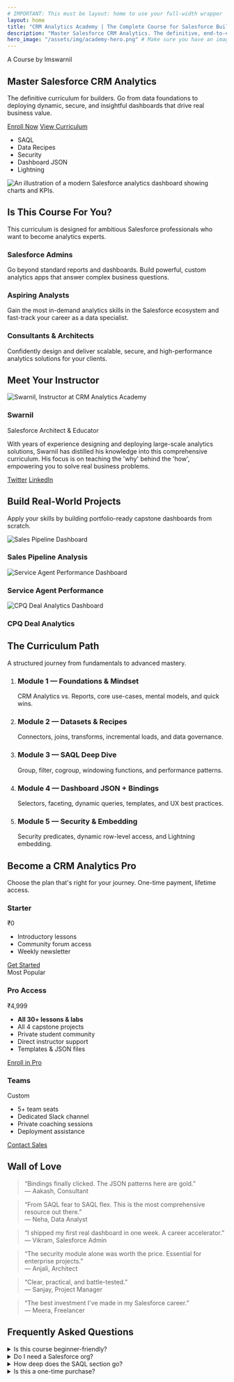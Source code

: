 ```yaml
---
# IMPORTANT: This must be layout: home to use your full-width wrapper
layout: home
title: "CRM Analytics Academy | The Complete Course for Salesforce Builders"
description: "Master Salesforce CRM Analytics. The definitive, end-to-end curriculum covering data recipes, SAQL, security predicates, dynamic dashboard JSON, and Lightning embedding."
hero_image: "/assets/img/academy-hero.png" # Make sure you have an image at this path
---
```


<!-- This is the main content that goes inside your .home-main wrapper -->
<div class="sf-home-page">

  <!-- ======================= HERO ======================= -->
  <section class="sf-home-hero">
    <div class="sf-home-container sf-home-hero__inner">
      <div class="sf-home-hero__content">
        <p class="sf-home-eyebrow">A Course by Imswarnil</p>
        <h1 class="sf-home-hero__title">Master Salesforce CRM Analytics</h1>
        <p class="sf-home-hero__subtitle">
          The definitive curriculum for builders. Go from data foundations to deploying dynamic, secure, and insightful dashboards that drive real business value.
        </p>
        <div class="sf-home-cta-row">
          <a class="sf-home-btn sf-home-btn--primary sf-home-btn--lg" href="#pricing"><i class="ph-duotone ph-rocket-launch"></i>Enroll Now</a>
          <a class="sf-home-btn sf-home-btn--ghost sf-home-btn--lg" href="#curriculum">View Curriculum</a>
        </div>
        <ul class="sf-home-badges">
          <li>SAQL</li><li>Data Recipes</li><li>Security</li><li>Dashboard JSON</li><li>Lightning</li>
        </ul>
      </div>
      <div class="sf-home-hero__media">
        <img src="{{ page.hero_image | relative_url }}" alt="An illustration of a modern Salesforce analytics dashboard showing charts and KPIs." loading="eager">
      </div>
    </div>
  </section>

  <!-- ======================= WHO THIS COURSE IS FOR ======================= -->
  <section class="sf-home-section">
    <div class="sf-home-container">
      <h2 class="sf-home-section-title">Is This Course For You?</h2>
      <p class="sf-home-section-subtitle">This curriculum is designed for ambitious Salesforce professionals who want to become analytics experts.</p>
      <div class="sf-home-audience-grid">
        <div class="sf-home-audience-card">
          <i class="ph-duotone ph-user-gear"></i>
          <h3>Salesforce Admins</h3>
          <p>Go beyond standard reports and dashboards. Build powerful, custom analytics apps that answer complex business questions.</p>
        </div>
        <div class="sf-home-audience-card">
          <i class="ph-duotone ph-chart-bar"></i>
          <h3>Aspiring Analysts</h3>
          <p>Gain the most in-demand analytics skills in the Salesforce ecosystem and fast-track your career as a data specialist.</p>
        </div>
        <div class="sf-home-audience-card">
          <i class="ph-duotone ph-handshake"></i>
          <h3>Consultants & Architects</h3>
          <p>Confidently design and deliver scalable, secure, and high-performance analytics solutions for your clients.</p>
        </div>
      </div>
    </div>
  </section>

  <!-- ======================= INSTRUCTOR ======================= -->
  <section id="instructor" class="sf-home-section sf-home-section--muted">
    <div class="sf-home-container">
      <h2 class="sf-home-section-title">Meet Your Instructor</h2>
      <div class="sf-home-instructor">
        <div class="sf-home-instructor__media">
          <img src="/assets/img/swarnil.jpg" alt="Swarnil, Instructor at CRM Analytics Academy">
        </div>
        <div class="sf-home-instructor__bio">
          <h3>Swarnil</h3>
          <p class="sf-home-instructor__tagline">Salesforce Architect & Educator</p>
          <p>With years of experience designing and deploying large-scale analytics solutions, Swarnil has distilled his knowledge into this comprehensive curriculum. His focus is on teaching the 'why' behind the 'how', empowering you to solve real business problems.</p>
          <div class="sf-home-instructor__socials">
            <a href="#" class="sf-home-btn sf-home-btn--ghost"><i class="ph-duotone ph-twitter-logo"></i>Twitter</a>
            <a href="#" class="sf-home-btn sf-home-btn--ghost"><i class="ph-duotone ph-linkedin-logo"></i>LinkedIn</a>
          </div>
        </div>
      </div>
    </div>
  </section>

  <!-- ======================= PROJECT SHOWCASE ======================= -->
  <section class="sf-home-section">
    <div class="sf-home-container">
        <h2 class="sf-home-section-title">Build Real-World Projects</h2>
        <p class="sf-home-section-subtitle">Apply your skills by building portfolio-ready capstone dashboards from scratch.</p>
        <div class="sf-home-projects-grid">
            <div class="sf-home-project-card">
                <img src="/assets/img/project-sales.png" alt="Sales Pipeline Dashboard">
                <div class="sf-home-project-card__overlay"><h3>Sales Pipeline Analysis</h3></div>
            </div>
            <div class="sf-home-project-card">
                <img src="/assets/img/project-service.png" alt="Service Agent Performance Dashboard">
                <div class="sf-home-project-card__overlay"><h3>Service Agent Performance</h3></div>
            </div>
            <div class="sf-home-project-card">
                <img src="/assets/img/project-cpq.png" alt="CPQ Deal Analytics Dashboard">
                <div class="sf-home-project-card__overlay"><h3>CPQ Deal Analytics</h3></div>
            </div>
        </div>
    </div>
  </section>

  <!-- ======================= CURRICULUM ======================= -->
  <section id="curriculum" class="sf-home-section sf-home-section--muted">
    <div class="sf-home-container">
      <h2 class="sf-home-section-title">The Curriculum Path</h2>
      <p class="sf-home-section-subtitle">A structured journey from fundamentals to advanced mastery.</p>
      <ol class="sf-home-steps">
        <li><span class="dot"></span><div><h3>Module 1 — Foundations & Mindset</h3><p>CRM Analytics vs. Reports, core use-cases, mental models, and quick wins.</p></div></li>
        <li><span class="dot"></span><div><h3>Module 2 — Datasets & Recipes</h3><p>Connectors, joins, transforms, incremental loads, and data governance.</p></div></li>
        <li><span class="dot"></span><div><h3>Module 3 — SAQL Deep Dive</h3><p>Group, filter, cogroup, windowing functions, and performance patterns.</p></div></li>
        <li><span class="dot"></span><div><h3>Module 4 — Dashboard JSON + Bindings</h3><p>Selectors, faceting, dynamic queries, templates, and UX best practices.</p></div></li>
        <li><span class="dot"></span><div><h3>Module 5 — Security & Embedding</h3><p>Security predicates, dynamic row-level access, and Lightning embedding.</p></div></li>
      </ol>
    </div>
  </section>

  <!-- ======================= PRICING ======================= -->
  <section id="pricing" class="sf-home-section">
      <div class="sf-home-container">
          <h2 class="sf-home-section-title">Become a CRM Analytics Pro</h2>
          <p class="sf-home-section-subtitle">Choose the plan that's right for your journey. One-time payment, lifetime access.</p>
          <div class="sf-home-pricing-grid">
              <div class="sf-home-price-card">
                  <h3>Starter</h3>
                  <p class="price">₹0</p>
                  <ul><li>Introductory lessons</li><li>Community forum access</li><li>Weekly newsletter</li></ul>
                  <a class="sf-home-btn sf-home-btn--ghost" href="#">Get Started</a>
              </div>
              <div class="sf-home-price-card sf-home-price-card--highlighted">
                  <div class="highlight-badge">Most Popular</div>
                  <h3>Pro Access</h3>
                  <p class="price">₹4,999</p>
                  <ul><li><strong>All 30+ lessons & labs</strong></li><li>All 4 capstone projects</li><li>Private student community</li><li>Direct instructor support</li><li>Templates & JSON files</li></ul>
                  <a class="sf-home-btn sf-home-btn--primary" href="#">Enroll in Pro</a>
              </div>
              <div class="sf-home-price-card">
                  <h3>Teams</h3>
                  <p class="price">Custom</p>
                  <ul><li>5+ team seats</li><li>Dedicated Slack channel</li><li>Private coaching sessions</li><li>Deployment assistance</li></ul>
                  <a class="sf-home-btn sf-home-btn--ghost" href="#">Contact Sales</a>
              </div>
          </div>
      </div>
  </section>

  <!-- ======================= WALL OF LOVE ======================= -->
  <section class="sf-home-section sf-home-section--muted">
    <div class="sf-home-container">
      <h2 class="sf-home-section-title">Wall of Love</h2>
      <div class="sf-home-wall-of-love">
        <blockquote>“Bindings finally clicked. The JSON patterns here are gold.”<footer>— Aakash, Consultant</footer></blockquote>
        <blockquote>“From SAQL fear to SAQL flex. This is the most comprehensive resource out there.”<footer>— Neha, Data Analyst</footer></blockquote>
        <blockquote>“I shipped my first real dashboard in one week. A career accelerator.”<footer>— Vikram, Salesforce Admin</footer></blockquote>
        <blockquote>“The security module alone was worth the price. Essential for enterprise projects.”<footer>— Anjali, Architect</footer></blockquote>
        <blockquote>“Clear, practical, and battle-tested.”<footer>— Sanjay, Project Manager</footer></blockquote>
        <blockquote>“The best investment I've made in my Salesforce career.”<footer>— Meera, Freelancer</footer></blockquote>
      </div>
    </div>
  </section>

  <!-- ======================= FAQ ======================= -->
  <section id="faq" class="sf-home-section">
    <div class="sf-home-container">
      <h2 class="sf-home-section-title">Frequently Asked Questions</h2>
      <div class="sf-home-faq">
        <details><summary>Is this course beginner-friendly?</summary><p>Absolutely. We start with the core foundations, layering on complexity with hands-on labs. No prior experience is assumed.</p></details>
        <details><summary>Do I need a Salesforce org?</summary><p>A free Developer Edition org is highly recommended. We provide a lesson showing you exactly how to get one set up.</p></details>
        <details><summary>How deep does the SAQL section go?</summary><p>Very deep. We cover everything from basic groupings to advanced cogrouping, windowing functions, and performance optimization.</p></details>
        <details><summary>Is this a one-time purchase?</summary><p>Yes. This is a one-time purchase that grants you lifetime access to all current and future course materials.</p></details>
      </div>
    </div>
  </section>

</div>